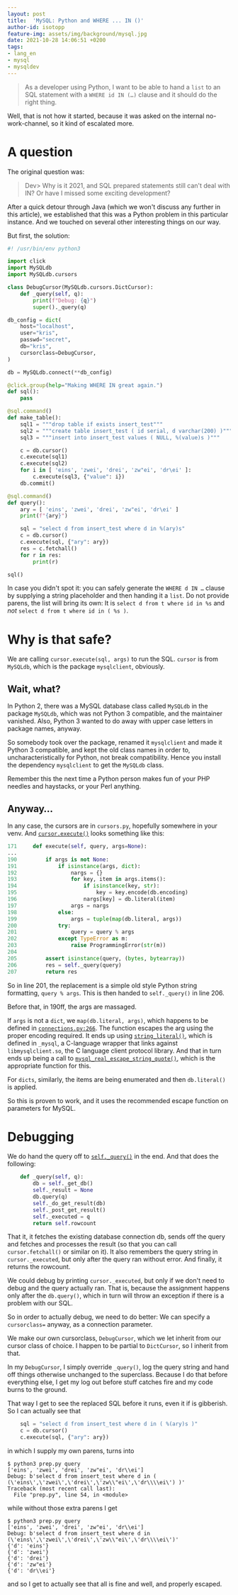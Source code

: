 ```yaml
---
layout: post
title:  'MySQL: Python and WHERE ... IN ()'
author-id: isotopp
feature-img: assets/img/background/mysql.jpg
date: 2021-10-28 14:06:51 +0200
tags:
- lang_en
- mysql
- mysqldev
---
```


> As a developer using Python, I want to be able to hand 
> a `list` to an SQL statement with a 
> `WHERE id IN (…)` clause and it should do the right thing.

Well, that is not how it started, because it was asked on the  internal no-work-channel, so it kind of escalated more.

# A question

The original question was:

> Dev> Why is it 2021, and SQL prepared statements still can't deal with IN?  Or have I missed some exciting development?

After a quick detour through Java (which we won't discuss any further in this article), we established that this was a Python problem in this particular instance.
And we touched on several other interesting things on our way.

But first, the solution:

```python
#! /usr/bin/env python3

import click
import MySQLdb
import MySQLdb.cursors

class DebugCursor(MySQLdb.cursors.DictCursor):
    def _query(self, q):
        print(f"Debug: {q}")
        super()._query(q)

db_config = dict(
    host="localhost",
    user="kris",
    passwd="secret",
    db="kris",
    cursorclass=DebugCursor,
)

db = MySQLdb.connect(**db_config)

@click.group(help="Making WHERE IN great again.")
def sql():
    pass

@sql.command()
def make_table():
    sql1 = """drop table if exists insert_test"""
    sql2 = """create table insert_test ( id serial, d varchar(200) )"""
    sql3 = """insert into insert_test values ( NULL, %(value)s )"""

    c = db.cursor()
    c.execute(sql1)
    c.execute(sql2)
    for i in [ 'eins', 'zwei', 'drei', 'zw"ei', 'dr\ei' ]:
        c.execute(sql3, {"value": i})
    db.commit()

@sql.command()
def query():
    ary = [ 'eins', 'zwei', 'drei', 'zw"ei', 'dr\ei' ]
    print(f"{ary}")

    sql = "select d from insert_test where d in %(ary)s"
    c = db.cursor()
    c.execute(sql, {"ary": ary})
    res = c.fetchall()
    for r in res:
        print(r)

sql()
```

In case you didn't spot it: you can safely generate the `WHERE d IN …` clause by supplying a string placeholder and then handing it a `list`.
Do not provide parens, the list will bring its own: It is `select d from t where id in %s` and *not* `select d from t where id in ( %s )`.

# Why is that safe?

We are calling `cursor.execute(sql, args)` to run the SQL. 
`cursor` is from `MySQLdb`, which is the package `mysqlclient`, obviously.

## Wait, what?

In Python 2, there was a MySQL database class called `MySQLdb` in the package `MySQLdb`, which was not Python 3 compatible, and the maintainer vanished.
Also, Python 3 wanted to do away with upper case letters in package names, anyway.

So somebody took over the package, renamed it `mysqlclient` and made it Python 3 compatible, and kept the old class names in order to, uncharacteristically for Python, not break compatibility. 
Hence you install the dependency `mysqlclient` to get the `MySQLdb` class.

Remember this the next time a Python person makes fun of your PHP needles and haystacks, or your Perl anything.

## Anyway…

In any case, the cursors are in `cursors.py`, hopefully somewhere in your venv.
And [`cursor.execute()`](https://github.com/PyMySQL/mysqlclient/blob/143129be8f57d3a0667f01c989b9776bd80c28d3/MySQLdb/cursors.py#L171-L207) looks something like this:

```python
171     def execute(self, query, args=None):
...
190         if args is not None:
191             if isinstance(args, dict):
192                 nargs = {}
193                 for key, item in args.items():
194                     if isinstance(key, str):
195                         key = key.encode(db.encoding)
196                     nargs[key] = db.literal(item)
197                 args = nargs
198             else:
199                 args = tuple(map(db.literal, args))
200             try:
201                 query = query % args
202             except TypeError as m:
203                 raise ProgrammingError(str(m))
204
205         assert isinstance(query, (bytes, bytearray))
206         res = self._query(query)
207         return res
```

So in line 201, the replacement is a simple old style Python string formatting, `query % args`.
This is then handed to `self._query()` in line 206.

Before that, in 190ff, the args are massaged.

If `args` is not a `dict`, we `map(db.literal, args)`, which happens to be defined in
[`connections.py:266`](https://github.com/PyMySQL/mysqlclient/blob/5c04abf87d32a3254dd481c03740a8c56520bc3a/MySQLdb/connections.py#L266-L287).
The function escapes the arg using the proper encoding required.
It ends up using 
[`string_literal()`](https://github.com/PyMySQL/mysqlclient/blob/204fb123683454cdb670e0065f09e50d425b94c8/MySQLdb/_mysql.c#L964-L1011),
which is defined in `_mysql`, a C-language wrapper that links against `libmysqlclient.so`, the C language client protocol library. 
And that in turn ends up being a call to 
[`mysql_real_escape_string_quote()`](https://github.com/PyMySQL/mysqlclient/blob/204fb123683454cdb670e0065f09e50d425b94c8/MySQLdb/_mysql.c#L1000), 
which is the appropriate function for this.

For `dicts`, similarly, the items are being enumerated and then `db.literal()` is applied.

So this is proven to work, and it uses the recommended escape function on parameters for MySQL.

# Debugging

We do hand the query off to
[`self._query()`](https://github.com/PyMySQL/mysqlclient/blob/143129be8f57d3a0667f01c989b9776bd80c28d3/MySQLdb/cursors.py#L316-L323)
in the end. And that does the following:

```python
    def _query(self, q):
        db = self._get_db()
        self._result = None
        db.query(q)
        self._do_get_result(db)
        self._post_get_result()
        self._executed = q
        return self.rowcount
```

That it, it fetches the existing database connection db, sends off the query and fetches and processes the result (so that you can call `cursor.fetchall()` or similar on it).
It also remembers the query string in `cursor._executed`, but only after the query ran without error.
And finally, it returns the rowcount.

We could debug by printing `cursor._executed`, but only if we don't need to debug and the query actually ran.
That is, because the assignment happens only after the `db.query()`, which in turn will throw an exception if there is a problem with our SQL.

So in order to actually debug, we need to do better:
We can specify a `cursorclass=` anyway, as a connection parameter.

We make our own cursorclass, `DebugCursor`, which we let inherit from our cursor class of choice.
I happen to be partial to `DictCursor`, so I inherit from that.

In my `DebugCursor`, I simply override `_query()`, log the query string and hand off things otherwise unchanged to the superclass. 
Because I do that before everything else, I get my log out before stuff catches fire and my code burns to the ground.

That way I get to see the replaced SQL before it runs, even it if is gibberish.
So I can actually see that

```python
    sql = "select d from insert_test where d in ( %(ary)s )"
    c = db.cursor()
    c.execute(sql, {"ary": ary})
```
in which I supply my own parens, turns into

```console
$ python3 prep.py query
['eins', 'zwei', 'drei', 'zw"ei', 'dr\\ei']
Debug: b'select d from insert_test where d in ( (\'eins\',\'zwei\',\'drei\',\'zw\\"ei\',\'dr\\\\ei\') )'
Traceback (most recent call last):
  File "prep.py", line 54, in <module>
```
while without those extra parens I get
```console
$ python3 prep.py query
['eins', 'zwei', 'drei', 'zw"ei', 'dr\\ei']
Debug: b'select d from insert_test where d in (\'eins\',\'zwei\',\'drei\',\'zw\\"ei\',\'dr\\\\ei\')'
{'d': 'eins'}
{'d': 'zwei'}
{'d': 'drei'}
{'d': 'zw"ei'}
{'d': 'dr\\ei'}
```
and so I get to actually see that all is fine and well, and properly escaped.
